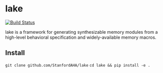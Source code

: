 # lake
[![Build Status](https://travis-ci.com/StanfordAHA/lake.svg?branch=master)](https://travis-ci.com/StanfordAHA/lake)

lake is a framework for generating synthesizable memory modules from a high-level behavioral specification and widely-available memory macros.

## Install
`git clone github.com/StanfordAHA/lake`
`cd lake && pip install -e .`
